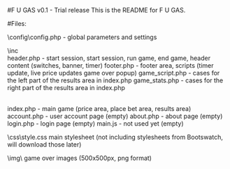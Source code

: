 #F U GAS
v0.1 - Trial release
This is the README for F U GAS. 

#Files:

\config\config.php - global parameters and settings

\inc\
header.php - start session, start session, run game, end game, header content (switches, banner, timer)
footer.php - footer area, scripts (timer update, live price updates game over popup)
game_script.php - cases for the left part of the results area in index.php
game_stats.php - cases for the right part of the results area in index.php

\
index.php - main game (price area, place bet area, results area)
account.php - user account page (empty)
about.php - about page (empty)
login.php - login page (empty)
main.js - not used yet (empty)

\css\style.css main stylesheet (not including stylesheets from Bootswatch, will download those later)

\img\ game over images (500x500px, png format)